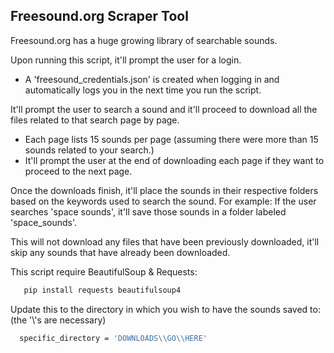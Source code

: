<!-- GETTING STARTED -->
## Freesound.org Scraper Tool

Freesound.org has a huge growing library of searchable sounds. 

Upon running this script, it'll prompt the user for a login. 
  - A 'freesound_credentials.json' is created when logging in and automatically logs you in the next time you run the script.

It'll prompt the user to search a sound and it'll proceed to download all the files related to that search page by page.
  - Each page lists 15 sounds per page (assuming there were more than 15 sounds related to your search.)
  - It'll prompt the user at the end of downloading each page if they want to proceed to the next page.

Once the downloads finish, it'll place the sounds in their respective folders based on the keywords used to search the sound.
For example: If the user searches 'space sounds', it'll save those sounds in a folder labeled 'space_sounds'.

This will not download any files that have been previously downloaded, it'll skip any sounds that have already been downloaded.

This script require BeautifulSoup & Requests:
```sh
   pip install requests beautifulsoup4
  ```

Update this to the directory in which you wish to have the sounds saved to: (the '\\'s are necessary)
```sh
  specific_directory = 'DOWNLOADS\\GO\\HERE'
  ```
